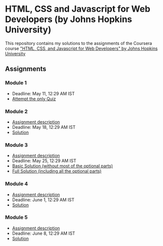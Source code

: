 # HTML, CSS and Javascript for Web Developers (by Johns Hopkins University)

This repository contains my solutions to the assignments of the Coursera course
["HTML, CSS, and Javascript for Web Developers" by Johns Hopkins University](https://www.coursera.org/learn/html-css-javascript-for-web-developers)

## Assignments

### Module 1
* Deadline: May 11, 12:29 AM IST
* [Attempt the only Quiz](https://www.coursera.org/learn/html-css-javascript-for-web-developers/exam/51rrK/module-1-quiz)

### Module 2
* [Assignment description](./descriptions/assignment2/Assignment2.md)
* Deadline: May 18, 12:29 AM IST
* [Solution](https://aman333saxena.github.io/Cousera-Web-Developement/module2-solution/index.html)

### Module 3
* [Assignment description](./descriptions/assignment3/Assignment-3.md)
* Deadline:  May 25, 12:29 AM IST
* [Basic Solution (without most of the optional parts)](https://aman333saxena.github.io/Cousera-Web-Developement/module3-solution/index_basic.html)
* [Full Solution (including all the optional parts)](https://aman333saxena.github.io/Cousera-Web-Developement/module3-solution/index.html)

### Module 4
* [Assignment description](./descriptions/assignment4/Assignment-4.md)
* Deadline: June 1, 12:29 AM IST
* [Solution](https://aman333saxena.github.io/Cousera-Web-Developement/module4-solution/)

### Module 5
* [Assignment description](./descriptions/assignment5/Assignment-5.md)
* Deadline: June 8, 12:29 AM IST
* [Solution](https://aman333saxena.github.io/Cousera-Web-Developement/module5-solution/)
